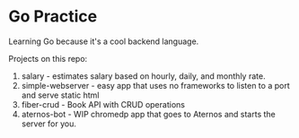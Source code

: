 # Go Practice

Learning Go because it's a cool backend language.

Projects on this repo:

1. salary - estimates salary based on hourly, daily, and monthly rate.
2. simple-webserver - easy app that uses no frameworks to listen to a port and serve static html
3. fiber-crud - Book API with CRUD operations
4. aternos-bot - WIP chromedp app that goes to Aternos and starts the server for you.
